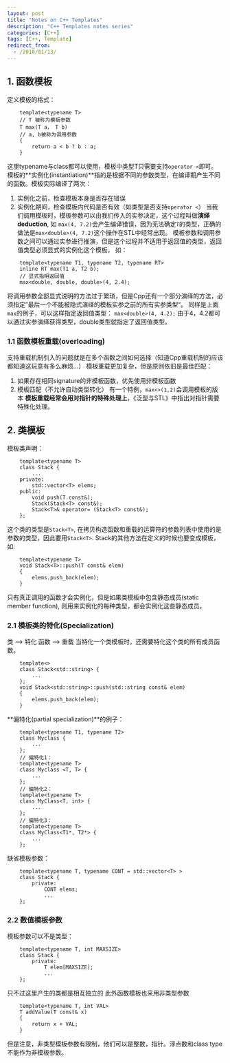 ```yaml
---
layout: post
title: "Notes on C++ Templates"
description: "C++ Templates notes series"
categories: [C++]
tags: [C++, Template]
redirect_from:
  - /2018/01/13/
---
```

## 1. 函数模板
定义模板的格式：
```
    template<typename T>
    // T 被称为模板参数
    T max(T a， T b)
    // a, b被称为调用参数
    {
        return a < b ? b : a;
    }
```
这里typename与class都可以使用，模板中类型T只需要支持`operator <`即可。
模板的**实例化(instantiation)**指的是根据不同的参数类型，在编译期产生不同的函数。模板实际编译了两次：
1. 实例化之前，检查模板本身是否存在错误
2. 实例化期间，检查模板内代码是否有效（如类型是否支持`operator <`）
当我们调用模板时，模板参数可以由我们传入的实参决定，这个过程叫做**演绎deduction**, 如
`max(4, 7.2)`会产生编译错误，因为无法确定`T`的类型，正确的做法是`max<double>(4, 7.2)`这个操作在STL中经常出现。
模板参数和调用参数之间可以通过实参进行推演，但是这个过程并不适用于返回值的类型，返回值类型必须显式的实例化这个模板， 如：
```
    template<typename T1, typename T2, typename RT>
    inline RT max(T1 a, T2 b);
    // 显式指明返回值
    max<double, double, double>(4, 2.4);
```
将调用参数全部显式说明的方法过于繁琐，但是Cpp还有一个部分演绎的方法，必须指定”最后一个不能被隐式演绎的模板实参之前的所有实参类型“。
同样是上面`max`的例子，可以这样指定返回值类型：
`max<double>(4, 4.2);`
由于4，4.2都可以通过实参演绎获得类型，double类型就指定了返回值类型。
### 1.1 函数模板重载(overloading)
支持重载机制引入的问题就是在多个函数之间如何选择（知道Cpp重载机制的应该都知道这玩意有多么麻烦...）
模板重载更加复杂，但是原则依旧是最佳匹配：
1. 如果存在相同signature的非模板函数，优先使用非模板函数
2. 模板匹配（不允许自动类型转化）
有一个特例，`max<>(1,2)`会调用模板的版本
**模板重载经常会用对指针的特殊处理上**，《泛型与STL》中指出对指针需要特殊化处理。

## 2. 类模板
模板类声明：
```
    template<typename T>
    class Stack {
        ...
    private:
        std::vector<T> elems;
    public:
        void push(T const&);
        Stack(Stack<T> const&);
        Stack<T>& operator= (Stack<T> const&);
    };
```
这个类的类型是`Stack<T>`, 在拷贝构造函数和重载的运算符的参数列表中使用的是参数的类型，因此要用`Stack<T>`.
Stack的其他方法在定义的时候也要变成模板，如:
```
    template<typename T>
    void Stack<T>::push(T const& elem)
    {
        elems.push_back(elem);
    }
```
只有真正调用的函数才会实例化，但是如果类模板中包含静态成员(static member function), 则用来实例化的每种类型，都会实例化这些静态成员。
### 2.1 模板类的特化(Specialization)
类   --> 特化
函数 --> 重载
当特化一个类模板时，还需要特化这个类的所有成员函数。
```
    template<>
    class Stack<std::string> {
        ...
    };
    void Stack<std::string>::push(std::string const& elem)
    {
        elems.push_back(elem);
    }
```
**偏特化(partial specialization)**的例子：
```
    template<typename T1, typename T2>
    class Myclass {
        ...
    };
    // 偏特化1：
    template<typename T>
    class Myclass <T, T> {
        ...
    };
    // 偏特化2：
    template<typename T>
    class MyClass<T, int> {
        ...
    };
    // 偏特化3：
    template<typename T>
    class MyClass<T1*, T2*> {
        ...
    };
```
缺省模板参数：
```
    template<typename T, typename CONT = std::vector<T> >
    class Stack {
        private:
            CONT elems;
            ...
    };
```
### 2.2 数值模板参数
模板参数可以不是类型：
```
    template<typename T, int MAXSIZE>
    class Stack {
        private:
            T elem[MAXSIZE];
            ...
    };
```
只不过这里产生的类都是相互独立的
此外函数模板也采用非类型参数
```
    template<typename T, int VAL>
    T addValue(T const& x)
    {
        return x + VAL;
    }
```
但是注意，非类型模板参数有限制，他们可以是整数，指针。浮点数和class type不能作为非模板参数。



















